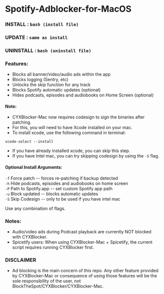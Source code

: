 # Spotify-Adblocker-for-MacOS

### INSTALL : ``` bash (install file) ```          
### UPDATE : ``` same as install ```
### UNINSTALL : ``` bash (uninstall file) ```

### Features:
- Blocks all banner/video/audio ads within the app
- Blocks logging (Sentry, etc)
- Unlocks the skip function for any track
- Blocks Spotify automatic updates (optional)
- Hides podcasts, episodes and audiobooks on Home Screen (optional)

#### Note:

- CYXBlocker-Mac now requires codesign to sign the binaries after patching.
- For this, you will need to have Xcode installed on your mac.
- To install xcode, use the following command in terminal:

```
xcode-select --install
```

- If you have already installed xcode, you can skip this step.
- If you have Intel mac, you can try skipping codesign by using the `-S` flag.

#### Optional Install Arguments:

`-f` Force patch -- forces re-patching if backup detected  
`-h` Hide podcasts, episodes and audiobooks on home screen  
`-P` Path to Spotify.app -- set custom Spotify app path  
`-u` Block updated -- blocks automatic updates  
`-S` Skip Codesign -- only to be used if you have intel mac

Use any combination of flags.  

### Notes:

- Audio/video ads during Podcast playback are currently NOT blocked with CYXBlocker.
- Spicetify users: When using CYXBlocker-Mac + Spicetify, the current script requires running CYXBlocker first.

### DISCLAIMER

- Ad blocking is the main concern of this repo. Any other feature provided by CYXBlocker-Mac or consequence of using those features will be the sole responsibility of the user, not BlockTheSpot/CYXBlocker/CYXBlocker-Mac.
